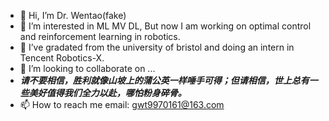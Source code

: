 - 👋 Hi, I’m Dr. Wentao(fake)
- 👀 I’m interested in ML MV DL, But now I am working on optimal control and reinforcement learning in robotics.
- 🌱 I’ve gradated from the university of bristol and doing an intern in Tencent Robotics-X.
- 💞️ I’m looking to collaborate on ...
- ***请不要相信，胜利就像山坡上的蒲公英一样唾手可得；但请相信，世上总有一些美好值得我们全力以赴，哪怕粉身碎骨。***
- 📫 How to reach me
email: gwt9970161@163.com

<!---
gwt9970161/gwt9970161 is a ✨ special ✨ repository because its `README.md` (this file) appears on your GitHub profile.
You can click the Preview link to take a look at your changes.
--->
